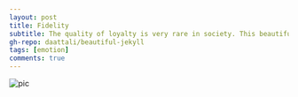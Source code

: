 ```yaml
---
layout: post
title: Fidelity
subtitle: The quality of loyalty is very rare in society. This beautiful quality has long been replaced by the "evil" character.
gh-repo: daattali/beautiful-jekyll
tags: [emotion]
comments: true
---
```


![pic](https://kexin-lee.github.io/assets/img/9.png)
